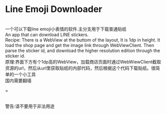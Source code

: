 Line Emoji Downloader
=


<br>
一个可以下载line emoji小表情的软件.主分支用于下载普通贴纸<br>
An app that can download LINE stickers.
<br>
Recipe: There is a WebView at the buttom of the layout, It is 1dp in height. It load the shop page and get the image link through WebViewClient. Then parse the sticker id, and download the higher resolution edition through the sticker id.<br>
原理:界面下方有个1dp高的WebView，加载商店页面时通过WebWiewClient截取资源的url，然后从url里获取贴纸的内部代码，然后根据这个代码下载贴纸。很简单的一个小工具
<br>
国内需要翻墙

=

<br>
警告:请不要用于非法用途
